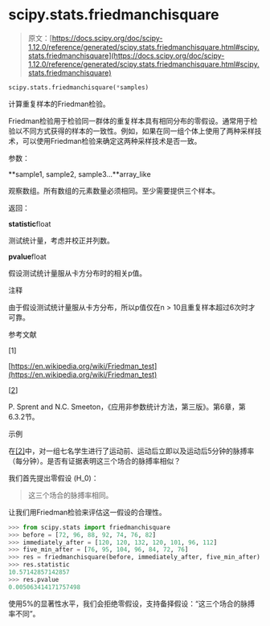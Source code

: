 # scipy.stats.friedmanchisquare

> 原文：[https://docs.scipy.org/doc/scipy-1.12.0/reference/generated/scipy.stats.friedmanchisquare.html#scipy.stats.friedmanchisquare](https://docs.scipy.org/doc/scipy-1.12.0/reference/generated/scipy.stats.friedmanchisquare.html#scipy.stats.friedmanchisquare)

```py
scipy.stats.friedmanchisquare(*samples)
```

计算重复样本的Friedman检验。

Friedman检验用于检验同一群体的重复样本具有相同分布的零假设。通常用于检验以不同方式获得的样本的一致性。例如，如果在同一组个体上使用了两种采样技术，可以使用Friedman检验来确定这两种采样技术是否一致。

参数：

**sample1, sample2, sample3…**array_like

观察数组。所有数组的元素数量必须相同。至少需要提供三个样本。

返回：

**statistic**float

测试统计量，考虑并校正并列数。

**pvalue**float

假设测试统计量服从卡方分布时的相关p值。

注释

由于假设测试统计量服从卡方分布，所以p值仅在n > 10且重复样本超过6次时才可靠。

参考文献

[1]

[https://en.wikipedia.org/wiki/Friedman_test](https://en.wikipedia.org/wiki/Friedman_test)

[[2](#id3)]

P. Sprent and N.C. Smeeton，《应用非参数统计方法，第三版》。第6章，第6.3.2节。

示例

在[[2]](#r0143c258793d-2)中，对一组七名学生进行了运动前、运动后立即以及运动后5分钟的脉搏率（每分钟）。是否有证据表明这三个场合的脉搏率相似？

我们首先提出零假设 \(H_0\)：

> 这三个场合的脉搏率相同。

让我们用Friedman检验来评估这一假设的合理性。

```py
>>> from scipy.stats import friedmanchisquare
>>> before = [72, 96, 88, 92, 74, 76, 82]
>>> immediately_after = [120, 120, 132, 120, 101, 96, 112]
>>> five_min_after = [76, 95, 104, 96, 84, 72, 76]
>>> res = friedmanchisquare(before, immediately_after, five_min_after)
>>> res.statistic
10.57142857142857
>>> res.pvalue
0.005063414171757498 
```

使用5%的显著性水平，我们会拒绝零假设，支持备择假设：“这三个场合的脉搏率不同”。
